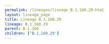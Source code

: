 ```yaml
---
permalink: /lineages/lineage_B.1.160.29.html
layout: lineage_page
title: Lineage B.1.160.29
lineage: B.1.160.29
parent: B.1.160
children: ['B.1.160.29']
---
```

